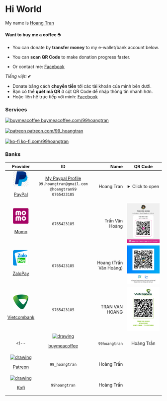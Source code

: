 # Hi World

My name is [Hoang Tran](https://github.com/HoangTran0410)

#### Want to buy me a coffee ☕

- You can donate by **transfer money** to my e-wallet/bank account below.

- You can **scan QR Code** to make donation progress faster.
- Or contact me: [Facebook](https://fb.com/99.hoangtran)

*Tiếng việt:* 💕

- Donate bằng cách **chuyển tiền** tới các tài khoản của mình bên dưới.
- Bạn có thể **quét mã QR** ở cột QR Code để nhập thông tin nhanh hơn.
- Hoặc liên hệ trực tiếp với mình: [Facebook](https://fb.com/99.hoangtran)

### Services

<a href="https://buymeacoffee.com/99hoangtran" style="display:block" target="_blank">
    <img src="https://github.githubassets.com/assets/buy_me_a_coffee-63ed78263f6e.svg" alt="buymeacoffee" width="30"/>
    buymeacoffee.com/99hoangtran
</a>
<br/>

<a href="https://patreon.com/99_hoangtran" style="display:block" target="_blank">
    <img src="https://github.githubassets.com/assets/patreon-96b15b9db4b9.svg" alt="patreon" width="30"/>
    patreon.com/99_hoangtran
</a>
<br/>

<a href="https://ko-fi.com/99hoangtran" style="display:block" target="_blank">
    <img src="https://github.githubassets.com/assets/ko_fi-53a60c17e75c.svg" alt="ko-fi" width="30"/>
    ko-fi.com/99hoangtran
</a>

### Banks

| Provider | ID | Name | QR Code |
|:-----:|:------------:|---:|:---------:|
| <a style="display:block" target="_blank" href="https://www.paypal.com/"><img src="./assets/logo/paypal.jpeg" alt="drawing" width="50"/> <p>PayPal</p></a> | [My Paypal Profile](https://paypal.me/hoangtran99) <br/>`99.hoangtran@gmail.com`<br/>`@hoangtran99`<br/>`0765423185` | Hoang Tran | <details><summary>Click to open</summary><img src="./assets/qrcode/paypal.png" width="300" /><br/>[View my Paypal profile](https://paypal.me/hoangtran99)</details> |
| <a style="display:block" target="_blank" href="https://momo.vn/"><img src="./assets/logo/momo.png" alt="drawing" width="50"/> <p>Momo</p></a> | `0765423185` | Trần Văn Hoàng | <img src="./assets/qrcode/momo.jpeg" width="300" /> |
| <a style="display:block" target="_blank" href="https://zalopay.vn/"><img src="./assets/logo/zalopay.png" alt="drawing" width="50"/><p>ZaloPay</p></a> | `0765423185` |  Hoang (Trần Văn Hoàng) | <img src="./assets/qrcode/zalopay.jpeg" width="300" /> |
| <a style="display:block" target="_blank" href="https://www.vietcombank.com.vn"><img src="./assets/logo/vcb.png" alt="drawing" width="50"/><p>Vietcombank</p></a> | `9765423185` | TRAN VAN HOANG | <img src="./assets/qrcode/vietcombank.jpeg" width="300" /> |
<!-- | <a style="display:block" href="https://buymeacoffee.com/99hoangtran"><img src="https://github.githubassets.com/assets/buy_me_a_coffee-63ed78263f6e.svg" alt="drawing" width="50"/> <p>buymeacoffee</p></a> | `99hoangtran` | Hoàng Trần |  |
| <a style="display:block" href="https://patreon.com/99_hoangtran"><img src="https://github.githubassets.com/assets/patreon-96b15b9db4b9.svg" alt="drawing" width="50"/> <p>Patreon</p></a> | `99_hoangtran` | Hoàng Trần |  |
| <a style="display:block" href="https://ko-fi.com/99hoangtran"><img src="https://github.githubassets.com/assets/ko_fi-53a60c17e75c.svg" alt="drawing" width="50"/> <p>Kofi</p></a> | `99hoangtran` | Hoàng Trần |  | -->
